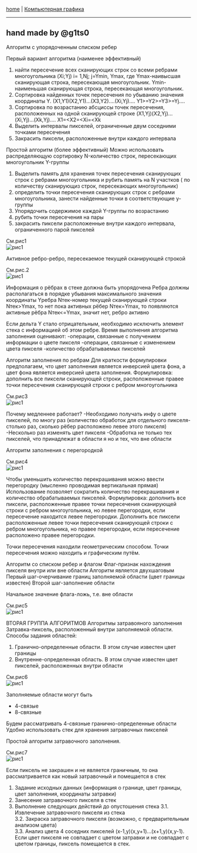 [home](https://github.com/dKosarevsky/iu7/blob/master/2020_2021_5sem.md) | [Компьютерная графика](https://github.com/dKosarevsky/iu7/blob/master/5sem/computer_graphics.md)
____________________________________
hand made by @g1ts0
--------
Алгоритм с упорядоченным списком ребер

Первый вариант алгоритма (наименее эффективный) 
1. найти пересечение всех сканирующих строк со всеми ребрами многоугольника (Xi;Yj) i= 1,Nj; j=Ymin, Ymax, где Ymax-наивысшая сканирующая строка, пересекающая многоугольник. Ymin-наименьшая сканирующая строка, пересекающая многоугольник.
2. Сортировка найденных точек пересечения по убыванию  значения координаты Y.
(X1,Y1)(X2,Y1)...(X3,Y2)....(Xi,Yj)....
Y1>=Y2>=Y3>=Yj....
3. Сортировка по возрастанию абсциссы точек пересечения, расположенных на одной сканирующей строке
(X1,Yj)(X2,Yj)...(Xi,Yj)...(Xk,Yj)....
X1=<X2=<Xi=<Xk
4. Выделить интервалы пикселей, ограниченные двум соседними точками пересечения
5. Закрасить пиксели, расположенные внутри каждого интервала

Простой алгоритм (более эффективный)
Можно использовать распределяющую сортировку
N-количество строк, пересекающих многоугольник
Y-группы
1. Выделить память для хранения точек пересечения сканирующих строк с ребрами многоугольника и рубить память на N участков ( по количеству сканирующиз строк, пересекающих многоугольник)
2. определить точки пересечения сканирующих строк с ребрами многоугольника, занести найденные точки в соответствующие y-группы
3. Упорядочить содержимое каждой Y-группы по возрастанию
4. рубить точки пересечения на пары
5. закрасить пиксели расположенные внутри каждого интервала, ограниченного парой пикселей

См.рис1 \
![рис1](cg_lec_005_photo/001.jpg)

Активное ребро-ребро, пересекаемое текущей сканирующей строкой

См.рис.2 \
![рис1](cg_lec_005_photo/002.jpg)

Информация о рёбрах в стеке должна быть упорядочена
Ребра должны располагаться в порядке убывания максимального значения координаты Yребра
Nтек-номер текущей сканирующей строки
Nтек>Ymax, то нет пока активных рёбер
Nтек=Ymax, то появляются активные рёбра
Nтек<=Ymax, значит нет, ребро активно

Если дельта Y стало отрицательным, необходимо исключить элемент стека с информацией об этом ребре.
Время выполнения алгоритма заполнения оценивают:
-операции, связанные с получением информации о цвете пикселя
-операции, связанные с изменением цвета пикселя
-количество обрабатываемых пикселей

Алгоритм заполнения по ребрам
Для краткости формулировки предполагаем, что цвет заполнения является инверсией цвета фона, а цвет фона является инверсией цвета заполнения.
Формулировка: дополнить все пиксели сканирующей строки, расположенные правее точки пересечения сканирующей строки с ребром многоугольника

См.рис3 \
![рис1](cg_lec_005_photo/003.jpg)

Почему медленнее работает?
-Необходимо получать инфу о цвете пикселей, по многу раз (количество обработок для отдельного пикселя-столько раз, сколько рёбер расположено левее этого пикселя)
-Несколько раз изменять цвет пикселя
-Обработка не только тех пикселей, что принадлежат в области я но и тех, что вне области

Алгоритм заполнения с перегородкой

См.рис4 \
![рис1](cg_lec_005_photo/004.jpg)

Чтобы уменьшить количество перекрашивания можно ввести перегородку (мысленно проводимая вертикальная прямая)
Использование позволяет сократить количество перекрашивания и количество обрабатываемых пикселей.
Формулировка: дополнить все пиксели, расположенные правее точки пересечения сканирующей строки с ребром многоугольника, но левее перегородки, если пересечение находится левее перегородки. 
Дополнить все пиксели расположенные левее точки пересечения сканирующей строки с ребром многоугольника, но правее перегородки, если пересечение расположено правее перегородки.

Точки пересечения находили геометрическим способом.
Точки пересечения можно находить и графическим путём. 

Алгоритм со списком ребер и флагом
Флаг-признак нахождения пикселя внутри или вне области
Алгоритм является двухшаговым
Первый шаг-очерчивание границ заполняемой области (цвет границы известен)
Второй шаг-заполнение области

Начальное значение флага-ложь, т.е. вне области

См.рис5 \
![рис1](cg_lec_005_photo/005.jpg)

ВТОРАЯ ГРУППА АЛГОРИТМОВ
Алгоритмы затравояного заполнения
Затравка-пиксель, расположенный внутри заполняемой области.
Способы задания областей:
1. Гранично-определенные области. В этом случае известен цвет границы 
2. Внутренне-определенная область. В этом случае известен цвет пикселей, расположенных внутри области

См.рис6 \
![рис1](cg_lec_005_photo/006.jpg)

Заполняемые области могут быть 
- 4-связые
- 8-связные

Будем рассматривать 4-связные гранично-определенные области
Удобно использовать стек для хранения затравочных пикселей

Простой алгоритм затравочного заполнения.

См.рис7 \
![рис1](cg_lec_005_photo/007.jpg)

Если пиксель не закрашен и не является граничным, то она рассматривается как новый затравочный и помещается в стек
1. Задание исходных данных (информация о границе, цвет границы, цвет заполнения, координаты затравки)
2. Занесение затравочного пикселя в стек
3. Выполнение следующих действий до опустошения стека
3.1. Извлечение затравочного пикселя из стека \
3.2. Закраска затравочного пикселя (возможно, с предварительным анализом цвета) \
3.3. Анализ цвета 4 соседних пикселей (х-1,у)(х,у+1)...(х+1,у)(х,у-1). Если цвет пикселя не совпадает с цветом затравки и не совпадает с цветом границы, пиксель помещается в стек.
